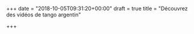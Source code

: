 +++
date = "2018-10-05T09:31:20+00:00"
draft = true
title = "Découvrez des vidéos de tango argentin"

+++
